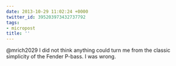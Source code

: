 ```yaml
---
date: 2013-10-29 11:02:24 +0000
twitter_id: 395203973432737792
tags:
- micropost
title: ''
---
```


@mrich2029 I did not think anything could turn me from the classic simplicity of the Fender P-bass. I was wrong.
